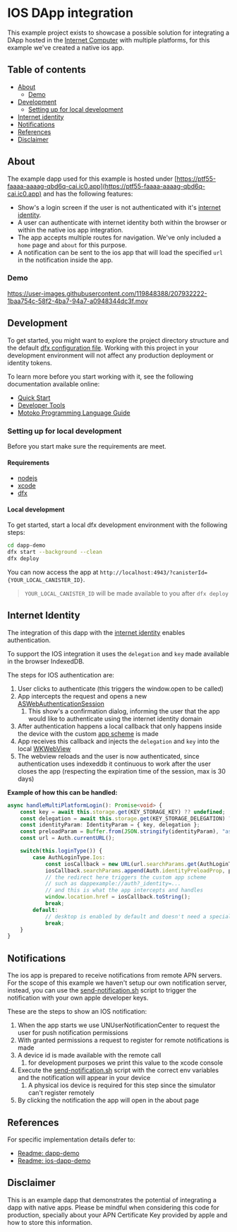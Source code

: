 # IOS DApp integration

This example project exists to showcase a possible solution for integrating a DApp hosted in the [Internet Computer](https://internetcomputer.org/) with multiple platforms, for this example we've created a native ios app.

## Table of contents

- [About](#about)
    - [Demo](#demo)
- [Development](#development)
    - [Setting up for local development](#setting-up-for-local-development)
- [Internet identity](#internet-identity)
- [Notifications](#notifications)
- [References](#references)
- [Disclaimer](#disclaimer)

## About

The example dapp used for this example is hosted under [https://ptf55-faaaa-aaaag-qbd6q-cai.ic0.app](https://ptf55-faaaa-aaaag-qbd6q-cai.ic0.app) and has the following features:

- Show's a login screen if the user is not authenticated with it's [internet identity](https://internetcomputer.org/docs/current/developer-docs/integrations/internet-identity/integrate-identity).
- A user can authenticate with internet identity both within the browser or within the native ios app integration.
- The app accepts multiple routes for navigation. We've only included a `home` page and `about` for this purpose.
- A notification can be sent to the ios app that will load the specified `url` in the notification inside the app. 

### Demo

https://user-images.githubusercontent.com/119848388/207932222-1baa754c-58f2-4ba7-94a7-a0948344dc3f.mov

## Development

To get started, you might want to explore the project directory structure and the default [dfx configuration file](dapp-demo/dfx.json). Working with this project in your development environment will not affect any production deployment or identity tokens.

To learn more before you start working with it, see the following documentation available online:

- [Quick Start](https://internetcomputer.org/docs/current/developer-docs/ic-overview)
- [Developer Tools](https://internetcomputer.org/tooling)
- [Motoko Programming Language Guide](https://internetcomputer.org/docs/current/developer-docs/build/cdks/motoko-dfinity/motoko)

### Setting up for local development

Before you start make sure the requirements are meet.

#### Requirements
- [nodejs](https://nodejs.org/en/download/)
- [xcode](https://apps.apple.com/us/app/xcode/id497799835)
- [dfx](https://internetcomputer.org/docs/current/developer-docs/ic-overview)

#### Local development

To get started, start a local dfx development environment with the following steps:

```bash
cd dapp-demo
dfx start --background --clean
dfx deploy
```

You can now access the app at `http://localhost:4943/?canisterId={YOUR_LOCAL_CANISTER_ID}`.

> `YOUR_LOCAL_CANISTER_ID` will be made available to you after `dfx deploy`

## Internet Identity

The integration of this dapp with the [internet identity](https://internetcomputer.org/docs/current/developer-docs/integrations/internet-identity/integrate-identity) enables authentication. 

To support the IOS integration it uses the `delegation` and `key` made available in the browser IndexedDB. 

The steps for IOS authentication are:

1. User clicks to authenticate (this triggers the window.open to be called)
1. App intercepts the request and opens a new [ASWebAuthenticationSession](https://developer.apple.com/documentation/authenticationservices/aswebauthenticationsession)
    1. This show's a confirmation dialog, informing the user that the app would like to authenticate using the internet identity domain  
1. After authentication happens a local callback that only happens inside the device with the custom [app scheme](https://developer.apple.com/documentation/xcode/defining-a-custom-url-scheme-for-your-app) is made
1. App receives this callback and injects the `delegation` and `key` into the local [WKWebView](https://developer.apple.com/documentation/webkit/wkwebview) 
1. The webview reloads and the user is now authenticated, since authentication uses indexeddb it continuous to work after the user closes the app (respecting the expiration time of the session, max is 30 days)

**Example of how this can be handled:**

```ts
async handleMultiPlatformLogin(): Promise<void> {
    const key = await this.storage.get(KEY_STORAGE_KEY) ?? undefined;
    const delegation = await this.storage.get(KEY_STORAGE_DELEGATION) ?? undefined;
    const identityParam: IdentityParam = { key, delegation };
    const preloadParam = Buffer.from(JSON.stringify(identityParam), "ascii").toString("base64");
    const url = Auth.currentURL();

    switch(this.loginType()) {
        case AuthLoginType.Ios:
            const iosCallback = new URL(url.searchParams.get(AuthLoginType.Ios) ?? "");
            iosCallback.searchParams.append(Auth.identityPreloadProp, preloadParam);
            // the redirect here triggers the custom app scheme
            // such as dappexample://auth?_identity=...
            // and this is what the app intercepts and handles
            window.location.href = iosCallback.toString();
            break;
        default:
            // desktop is enabled by default and doesn't need a special condition
            break;
    }
}
```

## Notifications

The ios app is prepared to receive notifications from remote APN servers. For the scope of this example we haven't setup our own notification server, instead, you can use the [send-notification.sh](send-notification.sh) script to trigger the notification with your own apple developer keys.

These are the steps to show an IOS notification:

1. When the app starts we use UNUserNotificationCenter to request the user for push notification permissions 
1. With granted permissions a request to register for remote notifications is made
1. A device id is made available with the remote call
    1. for development purposes we print this value to the xcode console
1. Execute the [send-notification.sh](send-notification.sh) script with the correct env variables and the notification will appear in your device
    1. A physical ios device is required for this step since the simulator can't register remotely
1. By clicking the notification the app will open in the about page

## References

For specific implementation details defer to:

- [Readme: dapp-demo](dapp-demo/README.md)
- [Readme: ios-dapp-demo](ios-dapp-demo/README.md) 

## Disclaimer

This is an example dapp that demonstrates the potential of integrating a dapp with native apps. Please be mindful when considering this code for production, specially about your APN Certificate Key provided by apple and how to store this information.
